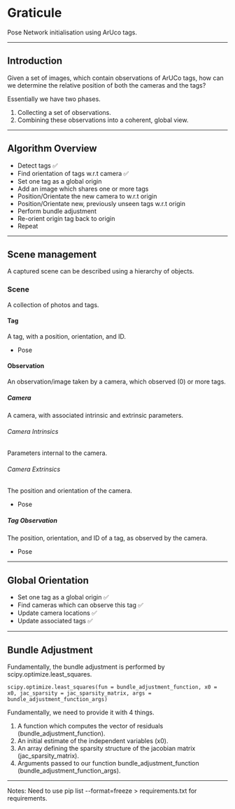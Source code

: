 # Graticule
Pose Network initialisation using ArUco tags.


***

## Introduction

Given a set of images, which contain observations of ArUCo tags, how can we determine the relative position of both the cameras and the tags?


Essentially we have two phases.

1. Collecting a set of observations.
2. Combining these observations into a coherent, global view.

***

## Algorithm Overview
* Detect tags :white_check_mark:
* Find orientation of tags w.r.t camera :white_check_mark:
* Set one tag as a global origin 
* Add an image which shares one or more tags
* Position/Orientate the new camera to w.r.t origin
* Position/Orientate new, previously unseen tags w.r.t origin
* Perform bundle adjustment
* Re-orient origin tag back to origin
* Repeat


***

## Scene management
A captured scene can be described using a hierarchy of objects.

### Scene
A collection of photos and tags.

#### Tag
A tag, with a position, orientation, and ID.
* Pose

#### Observation
An observation/image taken by a camera, which observed (0) or more tags.

##### Camera
A camera, with associated intrinsic and extrinsic parameters.

###### Camera Intrinsics
Parameters internal to the camera. 

###### Camera Extrinsics
The position and orientation of the camera.
* Pose

##### Tag Observation
The position, orientation, and ID of a tag, as observed by the camera.
* Pose

***

## Global Orientation

* Set one tag as a global origin :white_check_mark:
* Find cameras which can observe this tag :white_check_mark:
* Update camera locations :white_check_mark:
* Update associated tags :white_check_mark:


***


## Bundle Adjustment

Fundamentally, the bundle adjustment is performed by scipy.optimize.least_squares.

`scipy.optimize.least_squares(fun = bundle_adjustment_function, x0 = x0, jac_sparsity = jac_sparsity_matrix, args = bundle_adjustment_function_args)`

Fundamentally, we need to provide it with 4 things.

1. A function which computes the vector of residuals (bundle_adjustment_function).
2. An initial estimate of the independent variables (x0).
3. An array defining the sparsity structure of the jacobian matrix (jac_sparsity_matrix). 
4. Arguments passed to our function bundle_adjustment_function (bundle_adjustment_function_args).


***

Notes: Need to use pip list --format=freeze > requirements.txt for requirements.